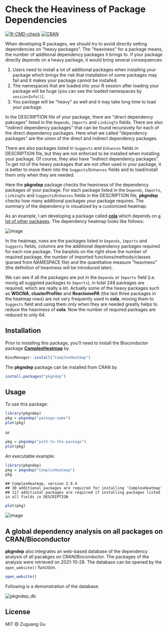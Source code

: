 # Check the Heaviness of Package Dependencies

[![R-CMD-check](https://github.com/jokergoo/pkgndep/workflows/R-CMD-check/badge.svg)](https://github.com/jokergoo/pkgndep/actions)
[![CRAN](https://www.r-pkg.org/badges/version/pkgndep)](https://cran.r-project.org/web/packages/pkgndep/index.html)


When developing R packages, we should try to avoid directly setting
dependencies on "heavy packages". The "heaviness" for a package means, the
number of additional dependency packages it brings to. If your package directly depends
on a heavy package, it would bring several consequences:

1. Users need to install a lot of additional packages when installing your
   package which brings the risk that installation of some packages
   may fail and it makes your package cannot be installed. 
2. The namespaces that are loaded into your R session after loading your package will be huge (you can see the loaded namespaces by `sessionInfo()`).
3. You package will be "heavy" as well and it may take long time to load your package.

In the DESCRIPTION file of your package, there are "direct dependency
pakcages" listed in the `Depends`, `Imports` and `LinkingTo` fields. There are
also "indirect dependency packages" that can be found recursively for each of
the direct dependency packages. Here what we called "dependency packages" are
the union of the direct and indirect dependency packages.

There are also packages listed in `Suggests` and `Enhances` fields in
DESCRIPTION file, but they are not enforced to be installed when installing
your package. Of course, they also have "indirect dependency packages". To get
rid of the heavy packages that are not often used in your package, it is
better to move them into the `Suggests`/`Enhances` fields and to load/install
them only when they are needed.

Here the **pkgndep** package checks the heaviness of the dependency packages
of your package. For each package listed in the `Depends`, `Imports`,
`LinkingTo` and `Suggests`/`Enhances` fields in the DESCRIPTION file,
**pkgndep** checks how many additional packages your package requires. The
summary of the dependency is visualized by a customized heatmap.

As an example, I am developing a package called
[**cola**](https://github.com/jokergoo/cola/) which depends on [a lot of other
packages](https://github.com/jokergoo/ComplexHeatmap/blob/master/DESCRIPTION).
The dependency heatmap looks like follows:

![image](https://user-images.githubusercontent.com/449218/140655626-f2062b6e-c11f-4dc0-b6b9-d954feffc4ad.png)


In the heatmap, rows are the packages listed in `Depends`, `Imports` and
`Suggests` fields, columns are the additional dependency packages required for
each row package. The barplots on the right show the number of required
package, the number of imported functions/methods/classes (parsed from
NAMESPACE file) and the quantitative measure "heaviness" (the definition of
heaviness will be introduced later).

We can see if all the packages are put in the `Depends` or `Imports` field
(i.e. movig all suggsted packages to `Imports`), in total 248
packages are required, which are really a lot. Actually some of the heavy
packages such as **WGCNA**, **clusterProfiler** and **ReactomePA** (the last
three packages in the heatmap rows) are not very frequently used in **cola**,
moving them to `Suggests` field and using them only when they are needed
greatly helps to reduce the heaviness of **cola**. Now the number of required
packages are reduced to only 64.


## Installation

Prior to installing this package, you'll need to install the Bioconductor package [**ComplexHeatmap**](https://bioconductor.org/packages/release/bioc/html/ComplexHeatmap.html) by

```r
BiocManager::install("ComplexHeatmap")
```

The **pkgndep** package can be installed from CRAN by

```r
install.packages("pkgndep")
```

## Usage

To use this package:

```r
library(pkgndep)
pkg = pkgndep("package-name")
plot(pkg)
```

or

```r
pkg = pkgndep("path-to-the-package")
plot(pkg)
```

An executable example:

```r
library(pkgndep)
pkg = pkgndep("ComplexHeatmap")
pkg
```

```
## ComplexHeatmap, version 2.9.4
## 30 additional packages are required for installing 'ComplexHeatmap'
## 117 additional packages are required if installing packages listed in all fields in DESCRIPTION
```

```r
plot(pkg)
```

![image](https://user-images.githubusercontent.com/449218/140655659-2ca142c5-067f-4f76-a0d2-00d0aea49c96.png)

## A global dependency analysis on all packages on CRAN/Bioconductor

**pkgndep** also integrates an web-based database of the dependency analysis of all pacakges on CRAN/Bioconductor. The packages
of the analysis were retrieved on 2021-10-28. The database can be opened by the `open_website()` function.

```r
open_website()
```

Following is a demonstration of the database.

![pkgndep_db](https://user-images.githubusercontent.com/449218/143590960-68efee7e-3d99-439c-aaec-573e6ef15ea4.gif)


## License

MIT @ Zuguang Gu
